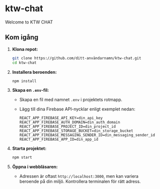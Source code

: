 # ktw-chat
 Welcome to KTW CHAT

 ## Kom igång

1. **Klona repot:**
   ```bash
   git clone https://github.com/ditt-användarnamn/ktw-chat.git
   cd ktw-chat
   ```

2. **Installera beroenden:**
   ```bash
   npm install
   ```

3. **Skapa en `.env`-fil:**
   - Skapa en fil med namnet `.env` i projektets rotmapp.
   - Lägg till dina Firebase API-nycklar enligt exemplet nedan:

     ```
     REACT_APP_FIREBASE_API_KEY=din_api_key
     REACT_APP_FIREBASE_AUTH_DOMAIN=din_auth_domain
     REACT_APP_FIREBASE_PROJECT_ID=din_project_id
     REACT_APP_FIREBASE_STORAGE_BUCKET=din_storage_bucket
     REACT_APP_FIREBASE_MESSAGING_SENDER_ID=din_messaging_sender_id
     REACT_APP_FIREBASE_APP_ID=din_app_id
     ```

4. **Starta projektet:**
   ```bash
   npm start
   ```

5. **Öppna i webbläsaren:**
   -  Adressen är oftast `http://localhost:3000`, men kan variera beroende på din miljö. Kontrollera terminalen för rätt adress.